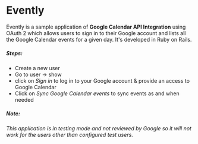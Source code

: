 # Evently

Evently is a sample application of **Google Calendar API Integration** using OAuth 2 which allows users to sign in to their Google account and lists all the Google Calendar events for a given day.
It's developed in Ruby on Rails.

##### Steps:
- Create a new user
- Go to user -> show
- click on _Sign in_ to log in to your Google account & provide an access to Google Calendar
- Click on _Sync Google Calendar events_ to sync events as and when needed

##### Note: 
_This application is in testing mode and not reviewed by Google so it will not work for the users other than configured test users._
